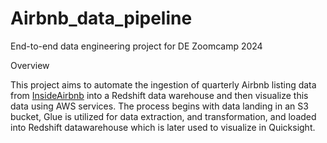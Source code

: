 # Airbnb_data_pipeline
End-to-end data engineering project for DE Zoomcamp 2024

Overview

This project aims to automate the ingestion of quarterly Airbnb listing data from [InsideAirbnb](https://insideairbnb.com/about) into a Redshift data warehouse and then visualize this data using AWS services. The process begins with data landing in an S3 bucket, Glue is utilized for data extraction, and transformation, and loaded into Redshift datawarehouse which is later used to visualize in Quicksight.



